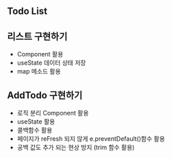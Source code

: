 ## Todo List
 ## 리스트 구현하기
 - Component 활용
 - useState 데이터 상태 저장
 - map 메소드 활용
## AddTodo 구현하기
 - 로직 분리 Component 활용
 - useState 활용
 - 콜백함수 활용
 - 페이지가 reFresh 되지 않게 e.preventDefault()함수 활용
 - 공백 값도 추가 되는 현상 방지 (trim 함수 활용)

